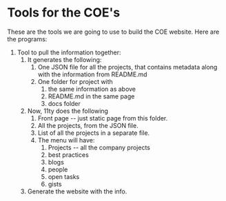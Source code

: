# Tools for the COE's

These are the tools we are going to use to build the COE website. Here are the programs:

1. Tool to pull the information together:
   1. It generates the following:
      1. One JSON file for all the projects, that contains metadata along with the information from README.md
      2. One folder for project with
         1. the same information as above
         2. README.md in the same page
         3. docs folder
   2. Now, 11ty does the following
      1. Front page -- just static page from this folder.
      2. All the projects, from the JSON file.
      3. List of all the projects in a separate file.
      4. The menu will have:
         1. Projects -- all the company projects
         2. best practices
         3. blogs
         4. people
         5. open tasks
         6. gists
   3. Generate the website with the info.

